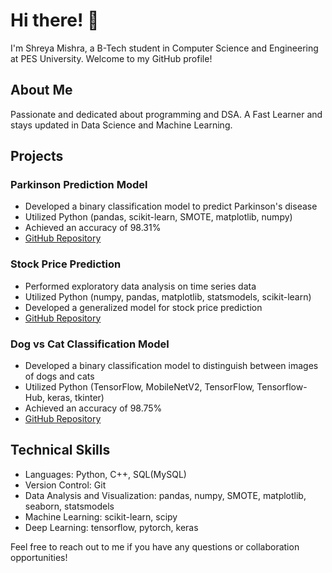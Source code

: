 # Hi there! 👋

I'm Shreya Mishra, a B-Tech student in Computer Science and Engineering at PES University. Welcome to my GitHub profile!

## About Me

Passionate and dedicated about programming and DSA. A Fast Learner and stays updated in Data Science and Machine Learning.

## Projects

### Parkinson Prediction Model
- Developed a binary classification model to predict Parkinson's disease
- Utilized Python (pandas, scikit-learn, SMOTE, matplotlib, numpy)
- Achieved an accuracy of 98.31%
- [GitHub Repository](https://github.com/ishreya09/Parkinson-Prediction-Model/)

### Stock Price Prediction
- Performed exploratory data analysis on time series data
- Utilized Python (numpy, pandas, matplotlib, statsmodels, scikit-learn)
- Developed a generalized model for stock price prediction
- [GitHub Repository](https://github.com/ishreya09/Stock-Price-Prediction)

### Dog vs Cat Classification Model
- Developed a binary classification model to distinguish between images of dogs and cats
- Utilized Python (TensorFlow, MobileNetV2, TensorFlow, Tensorflow-Hub, keras, tkinter)
- Achieved an accuracy of 98.75%
- [GitHub Repository](https://github.com/ishreya09/Dog-vs-Cat-Classification)

## Technical Skills
- Languages: Python, C++, SQL(MySQL)
- Version Control: Git
- Data Analysis and Visualization: pandas, numpy, SMOTE, matplotlib, seaborn, statsmodels
- Machine Learning: scikit-learn, scipy
- Deep Learning: tensorflow, pytorch, keras

Feel free to reach out to me if you have any questions or collaboration opportunities!
